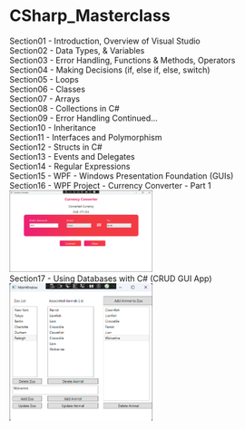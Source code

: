 # CSharp_Masterclass
  
Section01 - Introduction, Overview of Visual Studio  
Section02 - Data Types, & Variables  
Section03 - Error Handling, Functions & Methods, Operators  
Section04 - Making Decisions (if, else if, else, switch)  
Section05 - Loops  
Section06 - Classes  
Section07 - Arrays  
Section08 - Collections in C#  
Section09 - Error Handling Continued...  
Section10 - Inheritance  
Section11 - Interfaces and Polymorphism  
Section12 - Structs in C#  
Section13 - Events and Delegates  
Section14 - Regular Expressions  
Section15 - WPF - Windows Presentation Foundation (GUIs)  
Section16 - WPF Project - Currency Converter - Part 1  
<img src="https://github.com/david125tran/CSharp_Masterclass/blob/main/Section16/image.png" alt="Currency Converter GUI Desktop App" style="width: 50%;">  
Section17 - Using Databases with C# (CRUD GUI App)  
<img src="https://github.com/david125tran/CSharp_Masterclass/blob/main/Section17/image.png" alt="CRUD GUI Desktop App" style="width: 50%;">

